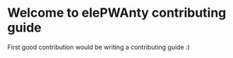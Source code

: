# Welcome to elePWAnty contributing guide

First good contribution would be writing a contributing guide :)
